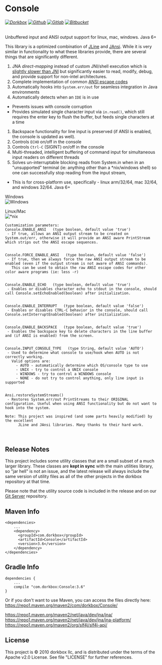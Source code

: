 Console
=======

###### [![Dorkbox](https://badge.dorkbox.com/dorkbox.svg "Dorkbox")](https://git.dorkbox.com/dorkbox/Console) [![Github](https://badge.dorkbox.com/github.svg "Github")](https://github.com/dorkbox/Console) [![Gitlab](https://badge.dorkbox.com/gitlab.svg "Gitlab")](https://gitlab.com/dorkbox/Console) [![Bitbucket](https://badge.dorkbox.com/bitbucket.svg "Bitbucket")](https://bitbucket.org/dorkbox/Console)



Unbuffered input and ANSI output support for linux, mac, windows. Java 6+

This library is a optimized combination of [JLine](https://github.com/jline/jline2) and [JAnsi](https://github.com/fusesource/jansi). While it is very similar in functionality to what these libraries provide, there are several things that are significantly different.

 1. JNA *direct-mapping* instead of custom JNI/shell execution which is [slightly slower than JNI](https://github.com/java-native-access/jna/blob/master/www/DirectMapping.md) but significantly easier to read, modify, debug, and provide support for non-intel architectures.
 1. Complete implementation of common [ANSI escape codes](https://en.wikipedia.org/wiki/ANSI_escape_code)
 1. Automatically hooks into `System.err/out` for seamless integration in Java environments
 1. Automatically detects when an `IDE` is in use
   - Prevents issues with console corruption
   - Provides simulated single character input via `in.read()`, which still requires the enter key to flush the buffer, but feeds single characters at a time
 1. Backspace functionality for line input is preserved (if ANSI is enabled, the console is updated as well).
 1. Controls `ECHO` on/off in the console
 1. Controls `Ctrl-C` (SIGINT) on/off in the console
 1. Multi-threaded, intelligent buffering of command input for simultaneous input readers on different threads
 1. Solves un-interruptable blocking reads from System.in when in an "unsupported" terminal (ie: anything other than a *nix/windows shell) so one can successfully stop reading from the input stream,
  
  
- This is for cross-platform use, specifically - linux arm/32/64, mac 32/64, and windows 32/64. Java 6+
  
Windows  
![Windows](https://git.dorkbox.com/dorkbox/Console/raw/branch/master/windows%20console.png)  

Linux/Mac  
![*nix](https://git.dorkbox.com/dorkbox/Console/raw/branch/master/linux%20console.png)  

  
```
Customization parameters:
Console.ENABLE_ANSI   (type boolean, default value 'true')
 - If true, allows an ANSI output stream to be created on System.out/err, otherwise it will provide an ANSI aware PrintStream which strips out the ANSI escape sequences.


Console.FORCE_ENABLE_ANSI   (type boolean, default value 'false')
 - If true, then we always force the raw ANSI output stream to be enabled (even if the output stream is not aware of ANSI commands).   
   This can be used to obtain the raw ANSI escape codes for other color aware programs (ie: less -r)
        
        
Console.ENABLE_ECHO   (type boolean, default value 'true')
 - Enables or disables character echo to stdout in the console, should call Console.setEchoEnabled(boolean) after initialization.
        
        
Console.ENABLE_INTERRUPT   (type boolean, default value 'false')
 - Enables or disables CTRL-C behavior in the console, should call Console.setInterruptEnabled(boolean) after initialization.
        
        
Console.ENABLE_BACKSPACE   (type boolean, default value 'true')
 - Enables the backspace key to delete characters in the line buffer and (if ANSI is enabled) from the screen.
        
        
Console.INPUT_CONSOLE_TYPE   (type String, default value 'AUTO')
 - Used to determine what console to use/hook when AUTO is not correctly working.  
   Valid options are:
     - AUTO - automatically determine which OS/console type to use
     - UNIX - try to control a UNIX console
     - WINDOWS - try to control a WINDOWS console
     - NONE - do not try to control anything, only line input is supported 

        
Ansi.restoreSystemStreams()
 - Restores System.err/out PrintStreams to their ORIGINAL configuration. Useful when using ANSI functionality but do not want to hook into the system.
```



```
Note: This project was inspired (and some parts heavily modified) by the excellent 
      JLine and JAnsi libraries. Many thanks to their hard work.
```

&nbsp; 
&nbsp; 

Release Notes 
---------

This project includes some utility classes that are a small subset of a much larger library. These classes are **kept in sync** with the main utilities library, so "jar hell" is not an issue, and the latest release will always include the same version of utility files as all of the other projects in the dorkbox repository at that time. 
  
  Please note that the utility source code is included in the release and on our [Git Server](https://git.dorkbox.com/dorkbox/Utilities) repository.
  
  
Maven Info
---------
```
<dependencies>
    ...
    <dependency>
      <groupId>com.dorkbox</groupId>
      <artifactId>Console</artifactId>
      <version>3.6</version>
    </dependency>
</dependencies>
```

Gradle Info
---------
````
dependencies {
    ...
    compile "com.dorkbox:Console:3.6"
}
````

Or if you don't want to use Maven, you can access the files directly here:  
https://repo1.maven.org/maven2/com/dorkbox/Console/  

https://repo1.maven.org/maven2/net/java/dev/jna/jna/  
https://repo1.maven.org/maven2/net/java/dev/jna/jna-platform/  
https://repo1.maven.org/maven2/org/slf4j/slf4j-api/  

License
---------
This project is © 2010 dorkbox llc, and is distributed under the terms of the Apache v2.0 License. See file "LICENSE" for further references.

